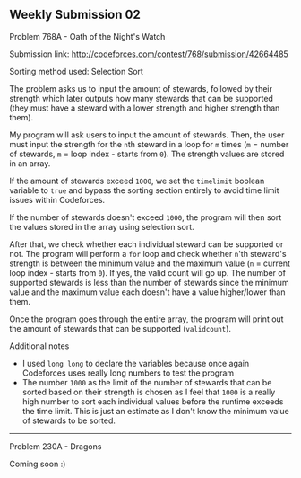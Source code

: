 Weekly Submission 02 
--------------------------
Problem 768A - Oath of the Night's Watch

Submission link: http://codeforces.com/contest/768/submission/42664485

Sorting method used: Selection Sort

The problem asks us to input the amount of stewards, followed by their strength which later outputs how many stewards that can be supported (they must have a steward with a lower strength and higher strength than them).

My program will ask users to input the amount of stewards. Then, the user must input the strength for the ```n```th steward in a loop for ```m``` times (```m``` = number of stewards, ```m``` = loop index - starts from ```0```). The strength values are stored in an array.

If the amount of stewards exceed ```1000```, we set the ```timelimit``` boolean variable to ```true``` and bypass the sorting section entirely to avoid time limit issues within Codeforces.

If the number of stewards doesn't exceed ```1000```, the program will then sort the values stored in the array using selection sort.

After that, we check whether each individual steward can be supported or not. The program will perform a ```for``` loop and check whether ```n```'th steward's strength is between the minimum value and the maximum value (```n``` = current loop index - starts from ```0```). If yes, the valid count will go up. The number of supported stewards is less than the number of stewards since the minimum value and the maximum value each doesn't have a value higher/lower than them.

Once the program goes through the entire array, the program will print out the amount of stewards that can be supported (```validcount```).

Additional notes
* I used ```long long``` to declare the variables because once again Codeforces uses really long numbers to test the program
* The number ```1000``` as the limit of the number of stewards that can be sorted based on their strength is chosen as I feel that ```1000``` is a really high number to sort each individual values before the runtime exceeds the time limit. This is just an estimate as I don't know the minimum value of stewards to be sorted.

--------------------------
Problem 230A - Dragons

Coming soon :)

